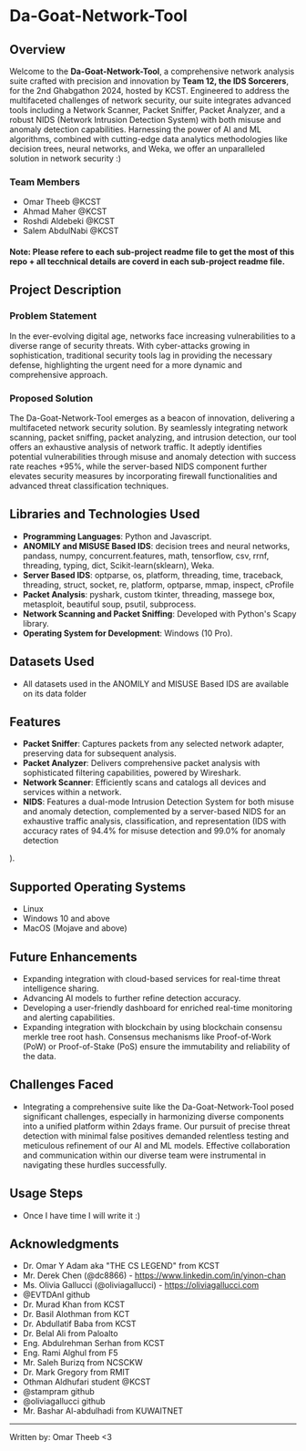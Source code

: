 # Da-Goat-Network-Tool

## Overview
Welcome to the **Da-Goat-Network-Tool**, a comprehensive network analysis suite crafted with precision and innovation by **Team 12, the IDS Sorcerers**, for the 2nd Ghabgathon 2024, hosted by KCST. Engineered to address the multifaceted challenges of network security, our suite integrates advanced tools including a Network Scanner, Packet Sniffer, Packet Analyzer, and a robust NIDS (Network Intrusion Detection System) with both misuse and anomaly detection capabilities. Harnessing the power of AI and ML algorithms, combined with cutting-edge data analytics methodologies like decision trees, neural networks, and Weka, we offer an unparalleled solution in network security :)

### Team Members
- Omar Theeb @KCST
- Ahmad Maher @KCST
- Roshdi Aldebeki @KCST
- Salem AbdulNabi @KCST
  
#### Note: Please refere to each sub-project readme file to get the most of this repo + all tecchnical details are coverd in each sub-project readme file.

## Project Description

### Problem Statement
In the ever-evolving digital age, networks face increasing vulnerabilities to a diverse range of security threats. With cyber-attacks growing in sophistication, traditional security tools lag in providing the necessary defense, highlighting the urgent need for a more dynamic and comprehensive approach.

### Proposed Solution
The Da-Goat-Network-Tool emerges as a beacon of innovation, delivering a multifaceted network security solution. By seamlessly integrating network scanning, packet sniffing, packet analyzing, and intrusion detection, our tool offers an exhaustive analysis of network traffic. It adeptly identifies potential vulnerabilities through misuse and anomaly detection with success rate reaches +95%, while the server-based NIDS component further elevates security measures by incorporating firewall functionalities and advanced threat classification techniques.

## Libraries and Technologies Used
- **Programming Languages**: Python and Javascript.
- **ANOMILY and MISUSE Based IDS**: decision trees and neural networks, pandass, numpy, concurrent.features, math, tensorflow, csv, rrnf, threading, typing, dict, Scikit-learn(sklearn), Weka.
- **Server Based IDS**: optparse, os, platform, threading, time, traceback, threading, struct, socket, re, platform, optparse, mmap, inspect, cProfile
- **Packet Analysis**: pyshark, custom tkinter, threading, massege box, metasploit, beautiful soup, psutil, subprocess.
- **Network Scanning and Packet Sniffing**: Developed with Python's Scapy library.
- **Operating System for Development**: Windows (10 Pro).

## Datasets Used
- All datasets used in the ANOMILY and MISUSE Based IDS are available on its data folder
## Features
- **Packet Sniffer**: Captures packets from any selected network adapter, preserving data for subsequent analysis.
- **Packet Analyzer**: Delivers comprehensive packet analysis with sophisticated filtering capabilities, powered by Wireshark.
- **Network Scanner**: Efficiently scans and catalogs all devices and services within a network.
- **NIDS**: Features a dual-mode Intrusion Detection System for both misuse and anomaly detection, complemented by a server-based NIDS for an exhaustive traffic analysis, classification, and representation (IDS with accuracy rates of 94.4% for misuse detection and 99.0% for anomaly detection

).

## Supported Operating Systems
- Linux
- Windows 10 and above
- MacOS (Mojave and above)

## Future Enhancements
- Expanding integration with cloud-based services for real-time threat intelligence sharing.
- Advancing AI models to further refine detection accuracy.
- Developing a user-friendly dashboard for enriched real-time monitoring and alerting capabilities.
- Expanding integration with blockchain by using blockchain consensu merkle tree root hash. Consensus mechanisms like Proof-of-Work (PoW) or Proof-of-Stake (PoS) ensure the immutability and reliability of the data.

## Challenges Faced
- Integrating a comprehensive suite like the Da-Goat-Network-Tool posed significant challenges, especially in harmonizing diverse components into a unified platform within 2days frame. Our pursuit of precise threat detection with minimal false positives demanded relentless testing and meticulous refinement of our AI and ML models. Effective collaboration and communication within our diverse team were instrumental in navigating these hurdles successfully.

## Usage Steps
- Once I have time I will write it :)

## Acknowledgments
- Dr. Omar Y Adam aka "THE CS LEGEND" from KCST
- Mr. Derek Chen (@dc8866) - https://www.linkedin.com/in/yinon-chan
- Ms. Olivia Gallucci (@oliviagallucci) - https://oliviagallucci.com
- @EVTDAnI github
- Dr. Murad Khan from KCST
- Dr. Basil Alothman from KCT
- Dr. Abdullatif Baba from KCST
- Dr. Belal Ali from Paloalto
- Eng. Abdulrehman Serhan from KCST
- Eng. Rami Alghul from F5
- Mr. Saleh Burizq from NCSCKW
- Dr. Mark Gregory from RMIT
- Othman Aldhufari student @KCST
- @stampram github
- @oliviagallucci github
- Mr. Bashar Al-abdulhadi from KUWAITNET
--------------------------------------------
Written by: Omar Theeb <3
